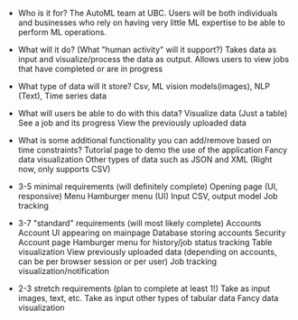 * Who is it for?
The AutoML team at UBC. Users will be both individuals and businesses who rely on having very little ML expertise to be able to perform ML operations.

* What will it do? (What "human activity" will it support?)
Takes data as input and visualize/process the data as output. Allows users to view jobs that have completed or are in progress
 
* What type of data will it store?
Csv, ML vision models(images), NLP (Text), Time series data

* What will users be able to do with this data?
Visualize data (Just a table)
See a job and its progress
View the previously uploaded data

* What is some additional functionality you can add/remove based on time constraints?
Tutorial page to demo the use of the application
Fancy data visualization
Other types of data such as JSON and XML (Right now, only supports CSV)


* 3-5 minimal requirements (will definitely complete)
Opening page (UI, responsive)
Menu
Hamburger menu (UI)
Input CSV, output model
Job tracking

* 3-7 "standard" requirements (will most likely complete)
Accounts
Account UI appearing on mainpage
Database storing accounts
Security
Account page
Hamburger menu for history/job status tracking
Table visualization
View previously uploaded data (depending on accounts, can be per browser session or per user)
Job tracking visualization/notification

* 2-3 stretch requirements (plan to complete at least 1!)
Take as input images, text, etc.
Take as input other types of tabular data
Fancy data visualization
